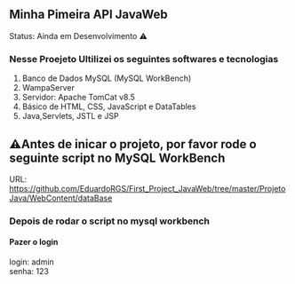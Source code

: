 <h2 lign="center">Minha Pimeira API JavaWeb</h2

> Status: Ainda em Desenvolvimento ⚠️

### Nesse Proejeto Ultilizei os seguintes softwares e tecnologias
1. Banco de Dados MySQL (MySQL WorkBench)
2. WampaServer
3. Servidor: Apache TomCat v8.5
4. Básico de HTML, CSS, JavaScript e DataTables
5. Java,Servlets, JSTL e JSP

## ⚠️Antes de inicar o projeto, por favor rode o seguinte script no MySQL WorkBench
URL: https://github.com/EduardoRGS/First_Project_JavaWeb/tree/master/ProjetoJava/WebContent/dataBase

### Depois de rodar o script no mysql workbench
#### Pazer o login 
<p align="left">
  login: admin <br/>
  senha: 123
<p/>
